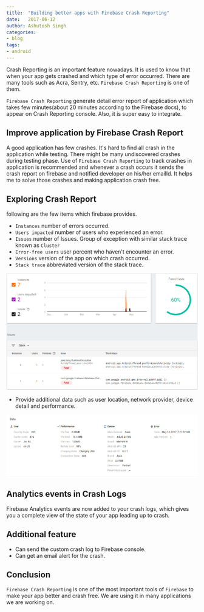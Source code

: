 ```yaml
---
title:  "Building better apps with Firebase Crash Reporting"
date:   2017-06-12
author: Ashutosh Singh
categories:
- blog
tags:
- android
---
```



Crash Reporting is an important feature nowadays. It is used to know that when your app gets crashed and which type of error occurred. There are many tools such as Acra, Sentry, etc. `Firebase Crash Reporting` is one of them.

`Firebase Crash Reporting` generate detail error report of application which takes few minutes(about 20 minutes according to the Firebase docs), to appear on Crash Reporting console. Also, it is super easy to integrate.

## Improve application by Firebase Crash Report

A good application has few crashes. It's hard to find all crash in the application while testing. There might be many undiscovered crashes during testing phase. Use of `Firebase Crash Reporting` to track crashes in application is recommended and whenever a crash occurs it sends the crash report on firebase and notified developer on his/her emailId. It helps me to solve those crashes and making application crash free.

## Exploring Crash Report

following are the few items which firebase provides.

* `Instances` number of errors occurred.
* `Users impacted` number of users who experienced an error.
* `Issues` number of Issues. Group of exception with similar stack trace known as `Cluster`
* `Error-free users` user percent who haven't encounter an error.
* `Versions` version of the app on which crash occurred.
* `Stack trace` abbreviated version of the stack trace.

<img src="/static/firebase_crash_report.png" alt="Drawing" style="width: 600px;"/>

* Provide additional data such as user location, network provider, device detail and performance.

<img src="/static/firebase_crash_report_additional_data.png" alt="Drawing" style="width: 600px;"/>

## Analytics events in Crash Logs

Firebase Analytics events are now added to your crash logs, which gives you a complete view of the state of your app leading up to crash.

## Additional feature

* Can send the custom crash log to Firebase console.
* Can get an email alert for the crash.

## Conclusion

`Firebase Crash Reporting` is one of the most important tools of `Firebase` to make your app better and crash free. We are using it in many applications we are working on.
